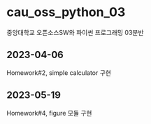 # cau_oss_python_03
중앙대학교 오픈소스SW와 파이썬 프로그래밍 03분반
## 2023-04-06
Homework#2, simple calculator 구현
## 2023-05-19
Homework#4, figure 모듈 구현